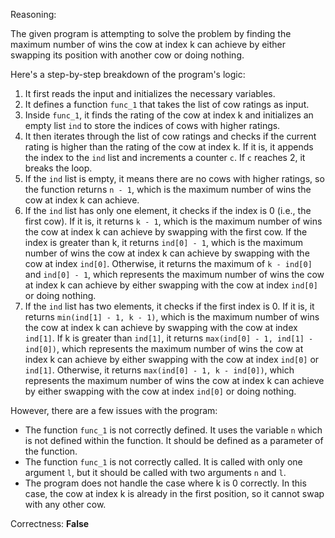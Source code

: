 Reasoning:

The given program is attempting to solve the problem by finding the maximum number of wins the cow at index k can achieve by either swapping its position with another cow or doing nothing.

Here's a step-by-step breakdown of the program's logic:

1. It first reads the input and initializes the necessary variables.
2. It defines a function `func_1` that takes the list of cow ratings as input.
3. Inside `func_1`, it finds the rating of the cow at index k and initializes an empty list `ind` to store the indices of cows with higher ratings.
4. It then iterates through the list of cow ratings and checks if the current rating is higher than the rating of the cow at index k. If it is, it appends the index to the `ind` list and increments a counter `c`. If `c` reaches 2, it breaks the loop.
5. If the `ind` list is empty, it means there are no cows with higher ratings, so the function returns `n - 1`, which is the maximum number of wins the cow at index k can achieve.
6. If the `ind` list has only one element, it checks if the index is 0 (i.e., the first cow). If it is, it returns `k - 1`, which is the maximum number of wins the cow at index k can achieve by swapping with the first cow. If the index is greater than k, it returns `ind[0] - 1`, which is the maximum number of wins the cow at index k can achieve by swapping with the cow at index `ind[0]`. Otherwise, it returns the maximum of `k - ind[0]` and `ind[0] - 1`, which represents the maximum number of wins the cow at index k can achieve by either swapping with the cow at index `ind[0]` or doing nothing.
7. If the `ind` list has two elements, it checks if the first index is 0. If it is, it returns `min(ind[1] - 1, k - 1)`, which is the maximum number of wins the cow at index k can achieve by swapping with the cow at index `ind[1]`. If k is greater than `ind[1]`, it returns `max(ind[0] - 1, ind[1] - ind[0])`, which represents the maximum number of wins the cow at index k can achieve by either swapping with the cow at index `ind[0]` or `ind[1]`. Otherwise, it returns `max(ind[0] - 1, k - ind[0])`, which represents the maximum number of wins the cow at index k can achieve by either swapping with the cow at index `ind[0]` or doing nothing.

However, there are a few issues with the program:

* The function `func_1` is not correctly defined. It uses the variable `n` which is not defined within the function. It should be defined as a parameter of the function.
* The function `func_1` is not correctly called. It is called with only one argument `l`, but it should be called with two arguments `n` and `l`.
* The program does not handle the case where k is 0 correctly. In this case, the cow at index k is already in the first position, so it cannot swap with any other cow.

Correctness: **False**